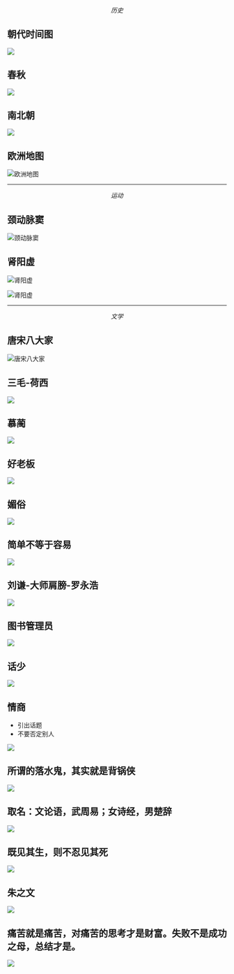 

$$历史$$

## 朝代时间图

![](img/chaodai.jpg)

## 春秋

![](img/chunqiu.jpg)

## 南北朝

![](img/nanbeichao.jpg)

## 欧洲地图

![欧洲地图](img/欧洲地图.jpg)

---

$$ 运动 $$

## 颈动脉窦

![颈动脉窦](img/颈动脉窦.jpg)


## 肾阳虚

![肾阳虚](img/肾阳虚.jpg)

![肾阳虚](img/肾阳虚2.jpg)


---

$$ 文学 $$

## 唐宋八大家

![唐宋八大家](img/唐宋八大家.jpg)

## 三毛-荷西

![](img/三毛-荷西.png)

## 慕蔺
![](img/久怀慕蔺.png)

## 好老板
![](img/你的老板有哪些过人之处.png)

## 媚俗
![](img/军训-斯德哥尔摩-媚俗.png)

## 简单不等于容易
![](img/减肥真的这么难.png)

## 刘谦-大师肩膀-罗永浩
![](img/刘谦-大师肩膀-罗永浩.png)

## 图书管理员
![](img/北大图书管理员-周作人-张申府.png)

## 话少
![](img/奴婢的价格.png)

## 情商
- 引出话题
- 不要否定别人

![](img/情商最高.png)

## 所谓的落水鬼，其实就是背锅侠

![](img/所谓的落水鬼，其实就是背锅侠。.png)

## 取名：文论语，武周易；女诗经，男楚辞

![](img/文论语，武周易；女诗经，男楚辞.png)

## 既见其生，则不忍见其死
![](img/既见其生，则不忍见其死.png)

## 朱之文
![](img/朱之文.png)

## 痛苦就是痛苦，对痛苦的思考才是财富。失败不是成功之母，总结才是。
![](img/痛苦就是痛苦，对痛苦的思考才是财富.png)
